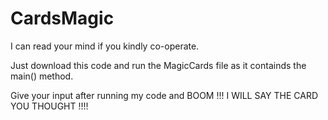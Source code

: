 # CardsMagic
I can read your mind if you kindly co-operate. 

Just download this code and run the MagicCards file as it containds the main() method. 

Give your input after running my code and BOOM !!! I WILL SAY THE CARD YOU THOUGHT !!!!
